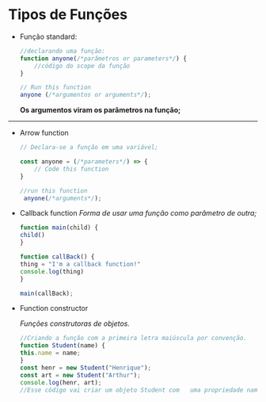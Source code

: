 # Tipos de Funções

- Função standard:
    ~~~js
    //declarando uma função:
    function anyone(/*parâmetros or parameters*/) {
        //código do scope da função
    }
    
    // Run this function
    anyone (/*argumentos or arguments*/);
    ~~~

    **Os argumentos viram os parâmetros na função;**

______

- Arrow function 
    ~~~js
    // Declara-se a função em uma variável;

    const anyone = (/*parameters*/) => {
        // Code this function  
    }
    
    //run this function
     anyone(/*arguments*/);
    ~~~

- Callback function
    _Forma de usar uma função como parâmetro de outra;_
    ~~~js
    function main(child) {
    child()
    }

    function callBack() {
    thing = "I'm a callback function!"
    console.log(thing)
    }      

    main(callBack);
    ~~~

- Function constructor

    _Funções construtoras de objetos._

    ~~~js
    //Criando a função com a primeira letra maiúscula por convenção.
    function Student(name) {
    this.name = name;
    }
    const henr = new Student("Henrique");
    const art = new Student("Arthur");
    console.log(henr, art);
    //Esse código vai criar um objeto Student com   uma propriedade name = "Henrique";
    ~~~
 




